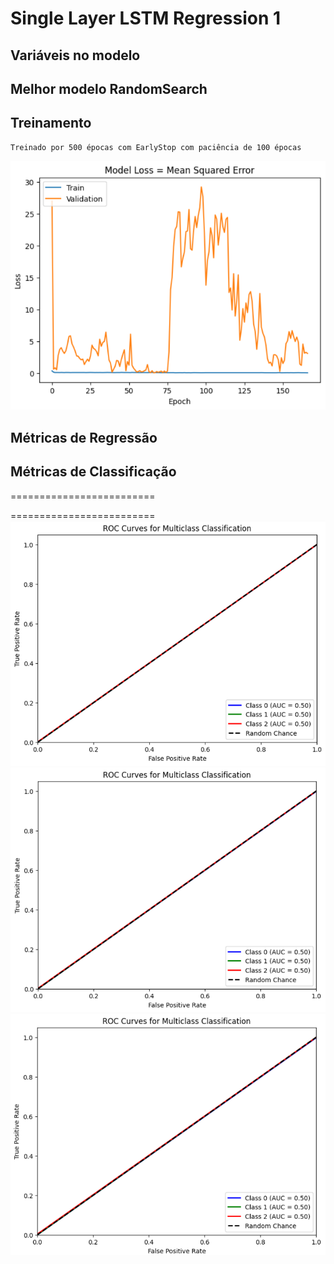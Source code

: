 # Single Layer LSTM Regression 1

## Variáveis no modelo 


## Melhor modelo RandomSearch


## Treinamento 
    Treinado por 500 épocas com EarlyStop com paciência de 100 épocas
![Alt text](./img/loss7.png)
## Métricas de Regressão


## Métricas de Classificação
=========================

=========================
![Alt text](./img/7auc_threshold3.png)
![Alt text](./img/7auc_threshold5.png)
![Alt text](./img/7auc_threshold7.png)
